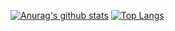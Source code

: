 [![Anurag's github stats](https://github-readme-stats.vercel.app/api?username=tatsuteb&count_private=true&show_icons=true)](https://github.com/anuraghazra/github-readme-stats)
[![Top Langs](https://github-readme-stats.vercel.app/api/top-langs/?username=tatsuteb)](https://github.com/anuraghazra/github-readme-stats)
